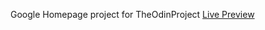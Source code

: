 Google Homepage project for TheOdinProject
<a href="https://tgorgijoska.github.io/google-homepage/">Live Preview</a>
